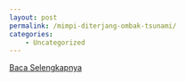 ```yaml
---
layout: post
permalink: /mimpi-diterjang-ombak-tsunami/
categories:
    - Uncategorized
---
```


[Baca Selengkapnya](/04)